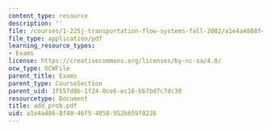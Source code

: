 ```yaml
---
content_type: resource
description: ''
file: /courses/1-225j-transportation-flow-systems-fall-2002/a1e4a4868f4046f54858952b659f8226_add_prob.pdf
file_type: application/pdf
learning_resource_types:
- Exams
license: https://creativecommons.org/licenses/by-nc-sa/4.0/
ocw_type: OCWFile
parent_title: Exams
parent_type: CourseSection
parent_uid: 3f557d8b-1f24-8ce6-ec16-bb7bd7c7dc30
resourcetype: Document
title: add_prob.pdf
uid: a1e4a486-8f40-46f5-4858-952b659f8226
---
```

